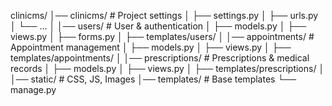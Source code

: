 clinicms/
│── clinicms/ # Project settings
│ ├── settings.py
│ ├── urls.py
│ └── ...
│
│── users/ # User & authentication
│ ├── models.py
│ ├── views.py
│ ├── forms.py
│ ├── templates/users/
│
│── appointments/ # Appointment management
│ ├── models.py
│ ├── views.py
│ ├── templates/appointments/
│
│── prescriptions/ # Prescriptions & medical records
│ ├── models.py
│ ├── views.py
│ ├── templates/prescriptions/
│
│── static/ # CSS, JS, Images
│── templates/ # Base templates
└── manage.py

